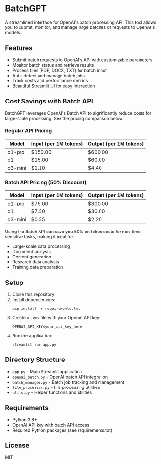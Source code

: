 # BatchGPT

A streamlined interface for OpenAI's batch processing API. This tool allows you to submit, monitor, and manage large batches of requests to OpenAI's models.

## Features

- Submit batch requests to OpenAI's API with customizable parameters
- Monitor batch status and retrieve results
- Process files (PDF, DOCX, TXT) for batch input
- Auto-detect and manage batch jobs
- Track costs and performance metrics
- Beautiful Streamlit UI for easy interaction

## Cost Savings with Batch API

BatchGPT leverages OpenAI's Batch API to significantly reduce costs for large-scale processing. See the pricing comparison below:

### Regular API Pricing
| Model | Input (per 1M tokens) | Output (per 1M tokens) |
|-------|------------------------|------------------------|
| o1-pro | $150.00 | $600.00 |
| o1 | $15.00 | $60.00 |
| o3-mini | $1.10 | $4.40 |

### Batch API Pricing (50% Discount)
| Model | Input (per 1M tokens) | Output (per 1M tokens) |
|-------|------------------------|------------------------|
| o1-pro | $75.00 | $300.00 |
| o1 | $7.50 | $30.00 |
| o3-mini | $0.55 | $2.20 |

Using the Batch API can save you 50% on token costs for non-time-sensitive tasks, making it ideal for:
- Large-scale data processing
- Document analysis
- Content generation
- Research data analysis
- Training data preparation

## Setup

1. Clone this repository
2. Install dependencies:
   ```
   pip install -r requirements.txt
   ```
3. Create a `.env` file with your OpenAI API key:
   ```
   OPENAI_API_KEY=your_api_key_here
   ```
4. Run the application:
   ```
   streamlit run app.py
   ```

## Directory Structure

- `app.py` - Main Streamlit application
- `openai_batch.py` - OpenAI batch API integration
- `batch_manager.py` - Batch job tracking and management
- `file_processor.py` - File processing utilities
- `utils.py` - Helper functions and utilities

## Requirements

- Python 3.8+
- OpenAI API key with batch API access
- Required Python packages (see requirements.txt)

## License

MIT 